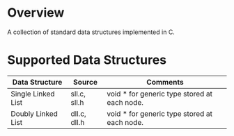 # Overview

A collection of standard data structures implemented in C. 

# Supported Data Structures

Data Structure | Source | Comments
---------------|--------|---------
Single Linked List | sll.c, sll.h  | void * for generic type stored at each node.  
Doubly Linked List | dll.c, dll.h  | void * for generic type stored at each node.
